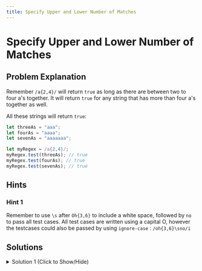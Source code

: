 ```yaml
---
title: Specify Upper and Lower Number of Matches
---
```

# Specify Upper and Lower Number of Matches

## Problem Explanation
Remember `/a{2,4}/` will return `true` as long as there are between two to four a's together. It will return `true` for any string that has more than four a's together as well.

All these strings will return `true`:
```javascript
let threeAs = "aaa";
let fourAs = "aaaa";
let sevenAs = "aaaaaaa";

let myRegex = /a{2,4}/;
myRegex.test(threeAs); // true
myRegex.test(fourAs); // true
myRegex.test(sevenAs); // true
```

## Hints

### Hint 1
Remember to use `\s` after `Oh{3,6}` to include a white space, followed by `no` to pass all test cases. All test cases are written using a capital O, however the testcases could also be passed by using `ignore-case` : `/oh{3,6}\sno/i`

## Solutions

<details><summary>Solution 1 (Click to Show/Hide)</summary>

```javascript
let ohStr = "Ohhh no";
let ohRegex = /Oh{3,6}\sno/; // Change this line
let result = ohRegex.test(ohStr);
```
</details>
